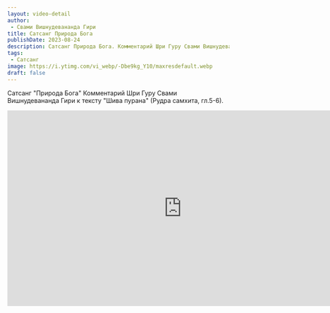 ```yaml
---
layout: video-detail
author:
 - Свами Вишнудевананда Гири
title: Сатсанг Природа Бога
publishDate: 2023-08-24
description: Сатсанг Природа Бога. Комментарий Шри Гуру Свами Вишнудевананда Гири к тексту "Шива пурана" (Рудра самхита, гл.5-6).
tags: 
 - Сатсанг
image: https://i.ytimg.com/vi_webp/-Dbe9kg_Y10/maxresdefault.webp
draft: false
---
```


 Сатсанг "Природа Бога"
Комментарий Шри Гуру Свами Вишнудевананда Гири к тексту "Шива пурана" (Рудра самхита, гл.5-6).

 <iframe width="790" height="444" src="https://www.youtube.com/embed/-Dbe9kg_Y10" frameborder="0" allowfullscreen=""></iframe>